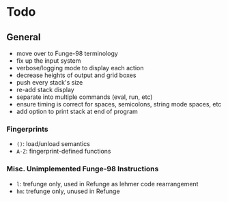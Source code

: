 # Todo
## General
- move over to Funge-98 terminology
- fix up the input system
- verbose/logging mode to display each action
- decrease heights of output and grid boxes
- push every stack's size
- re-add stack display
- separate into multiple commands (eval, run, etc)
- ensure timing is correct for spaces, semicolons, string mode spaces, etc
- add option to print stack at end of program

### Fingerprints
- `()`: load/unload semantics
- `A-Z`: fingerprint-defined functions
### Misc. Unimplemented Funge-98 Instructions
- `l`: trefunge only, used in Refunge as lehmer code rearrangement
- `hm`: trefunge only, unused in Refunge
